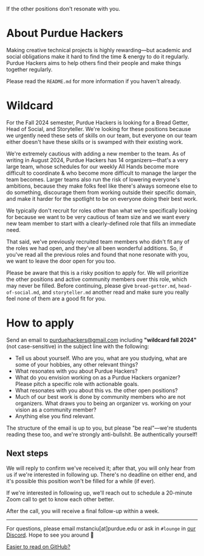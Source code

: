 If the other positions don't resonate with you.

# About Purdue Hackers

Making creative technical projects is highly rewarding—but academic and social obligations make it hard to find the time & energy to do it regularly. Purdue Hackers aims to help others find their people and make things together regularly.

Please read the `README.md` for more information if you haven't already.

# Wildcard

For the Fall 2024 semester, Purdue Hackers is looking for a Bread Getter, Head of Social, and Storyteller. We're looking for these positions because we urgently need these sets of skills on our team, but everyone on our team either doesn't have these skills or is swamped with their existing work.

We're extremely cautious with adding a new member to the team. As of writing in August 2024, Purdue Hackers has 14 organizers—that's a very large team, whose schedules for our weekly All Hands become more difficult to coordinate & who become more difficult to manage the larger the team becomes. Larger teams also run the risk of lowering everyone's ambitions, because they make folks feel like there's always someone else to do something, discourage them from working outside their specific domain, and make it harder for the spotlight to be on everyone doing their best work.

We typically don't recruit for roles other than what we're specifically looking for because we want to be very cautious of team size and we want every new team member to start with a clearly-defined role that fills an immediate need.

That said, we've previously recruited team members who didn't fit any of the roles we had open, and they've all been wonderful additions. So, if you've read all the previous roles and found that none resonate with you, we want to leave the door open for you too.

Please be aware that this is a risky position to apply for. We will prioritize the other positions and active community members over this role, which may never be filled. Before continuing, please give `bread-getter.md`, `head-of-social.md`, and `storyteller.md` another read and make sure you really feel none of them are a good fit for you.

# How to apply

Send an email to purduehackers@gmail.com including **"wildcard fall 2024"** (not case-sensitive) in the subject line with the following:

- Tell us about yourself. Who are you, what are you studying, what are some of your hobbies, any other relevant things?
- What resonates with you about Purdue Hackers?
- What do you envision working on as a Purdue Hackers organizer? Please pitch a specific role with actionable goals.
- What resonates with you about this vs. the other open positions?
- Much of our best work is done by community members who are not organizers. What draws you to being an organizer vs. working on your vision as a community member?
- Anything else you find relevant.

The structure of the email is up to you, but please "be real"—we're students reading these too, and we're strongly anti-bullshit. Be authentically yourself!

## Next steps

We will reply to confirm we've received it; after that, you will only hear from us if we're interested in following up. There's no deadline on either end, and it's possible this position won't be filled for a while (if ever).

If we're interested in following up, we'll reach out to schedule a 20-minute Zoom call to get to know each other better.

After the call, you will receive a final follow-up within a week.

---

For questions, please email mstanciu[at]purdue.edu or ask in `#lounge` in [our Discord](https://puhack.horse/discord). Hope to see you around 💛

[Easier to read on GitHub?](https://github.com/purduehackers/organize/blob/main/directory/wildcard.md)
